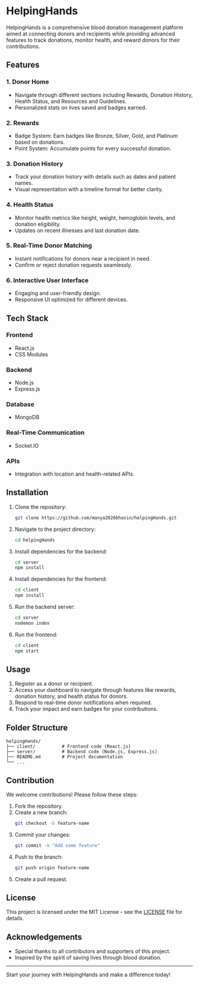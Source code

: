 # HelpingHands
HelpingHands is a comprehensive blood donation management platform aimed at connecting donors and recipients while providing advanced features to track donations, monitor health, and reward donors for their contributions.

## Features

### 1. **Donor Home**
- Navigate through different sections including Rewards, Donation History, Health Status, and Resources and Guidelines.
- Personalized stats on lives saved and badges earned.

### 2. **Rewards**
- Badge System: Earn badges like Bronze, Silver, Gold, and Platinum based on donations.
- Point System: Accumulate points for every successful donation.

### 3. **Donation History**
- Track your donation history with details such as dates and patient names.
- Visual representation with a timeline format for better clarity.

### 4. **Health Status**
- Monitor health metrics like height, weight, hemoglobin levels, and donation eligibility.
- Updates on recent illnesses and last donation date.

### 5. **Real-Time Donor Matching**
- Instant notifications for donors near a recipient in need.
- Confirm or reject donation requests seamlessly.

### 6. **Interactive User Interface**
- Engaging and user-friendly design.
- Responsive UI optimized for different devices.

## Tech Stack

### Frontend
- React.js
- CSS Modules

### Backend
- Node.js
- Express.js

### Database
- MongoDB

### Real-Time Communication
- Socket.IO

### APIs
- Integration with location and health-related APIs.

## Installation

1. Clone the repository:
   ```bash
   git clone https://github.com/manya2026bhasin/helpingHands.git
   ```

2. Navigate to the project directory:
   ```bash
   cd helpingHands
   ```

3. Install dependencies for the backend:
   ```bash
   cd server
   npm install
   ```

4. Install dependencies for the frontend:
   ```bash
   cd client
   npm install
   ```

5. Run the backend server:
   ```bash
   cd server
   nodemon index
   ```

6. Run the frontend:
   ```bash
   cd client
   npm start
   ```

## Usage

1. Register as a donor or recipient.
2. Access your dashboard to navigate through features like rewards, donation history, and health status for donors.
3. Respond to real-time donor notifications when required.
4. Track your impact and earn badges for your contributions.

## Folder Structure
```
helpingHands/
├── client/          # Frontend code (React.js)
├── server/          # Backend code (Node.js, Express.js)
├── README.md        # Project documentation
└── ...
```

## Contribution
We welcome contributions! Please follow these steps:

1. Fork the repository.
2. Create a new branch:
   ```bash
   git checkout -b feature-name
   ```
3. Commit your changes:
   ```bash
   git commit -m "Add some feature"
   ```
4. Push to the branch:
   ```bash
   git push origin feature-name
   ```
5. Create a pull request.

## License
This project is licensed under the MIT License - see the [LICENSE](LICENSE) file for details.

## Acknowledgements
- Special thanks to all contributors and supporters of this project.
- Inspired by the spirit of saving lives through blood donation.

---

Start your journey with HelpingHands and make a difference today!
